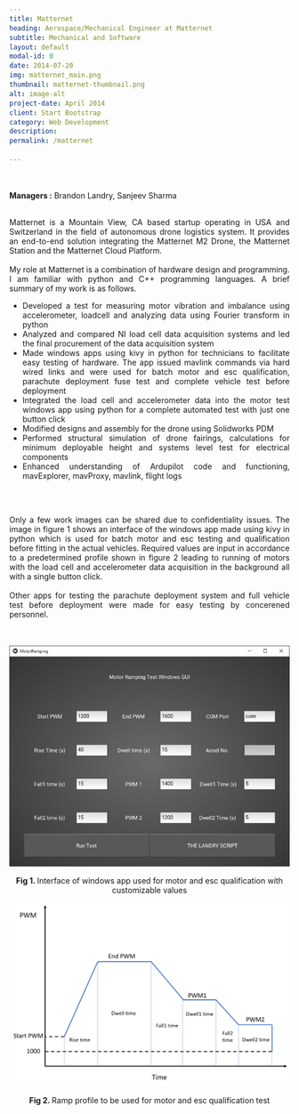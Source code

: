 ```yaml
---
title: Matternet
heading: Aerospace/Mechanical Engineer at Matternet
subtitle: Mechanical and Software
layout: default
modal-id: 0
date: 2014-07-20
img: matternet_main.png
thumbnail: matternet-thumbnail.png
alt: image-alt
project-date: April 2014
client: Start Bootstrap
category: Web Development
description:
permalink: /matternet

---
```


<br>
<br>
<div style="text-align: justify">
<b>Managers :</b> Brandon Landry, Sanjeev Sharma
<br>
<br>

Matternet is a Mountain View, CA based startup operating in USA and Switzerland in the field of autonomous drone logistics system. It provides an end-to-end solution integrating the Matternet M2 Drone, the Matternet Station and the Matternet Cloud Platform.
<br>
<br>
My role at Matternet is a combination of hardware design and programming. I am familiar with python and C++ programming languages. A brief summary of my work is as follows.
<ul>
  <li>Developed a test for measuring motor vibration and imbalance using accelerometer, loadcell and analyzing data using Fourier transform in python</li>
  <li>Analyzed and compared NI load cell data acquisition systems and led the final procurement of the data acquisition system</li>
  <li>Made windows apps using kivy in python for technicians to facilitate easy testing of hardware. The app issued mavlink commands via hard wired links and were used for batch motor and esc qualification, parachute deployment fuse test and complete vehicle test before deployment</li>
  <li>Integrated the load cell and accelerometer data into the motor test windows app using python for a complete automated test with just one button click</li>
  <li>Modified designs and assembly for the drone using Solidworks PDM</li>
  <li>Performed structural simulation of drone fairings, calculations for minimum deployable height and systems level test for electrical components</li>
  <li>Enhanced understanding of Ardupilot code and functioning, mavExplorer, mavProxy, mavlink, flight logs</li>

</ul>

<br>
<br>

Only a few work images can be shared due to confidentiality issues. The image in figure 1 shows an interface of the windows app made using kivy in python which is used for batch motor and esc testing and qualification before fitting in the actual vehicles. Required values are input in accordance to a predetermined profile shown in figure 2 leading to running of motors with the load cell and accelerometer data acquisition in the background all with a single button click.
<br>
<br>
Other apps for testing the parachute deployment system and full vehicle test before deployment were made for easy testing by concerened personnel.
<br>
<br>
<br>
<div class="row">
<div class="col-md-6 col-md-offset-3">

<img src="img/portfolio/matternet/3.PNG" class="img-responsive img-centered" alt="Matternet Image 1">
<p class="text-muted" align = "center"> <b> Fig 1. </b>Interface of windows app used for motor and esc qualification with customizable values</p>

<img src="img/portfolio/matternet/2.png" class="img-responsive img-centered" alt="Matternet Image 2">
<p class="text-muted" align = "center"> <b> Fig 2. </b>Ramp profile to be used for motor and esc qualification test</p>


</div>


</div>
</div>

